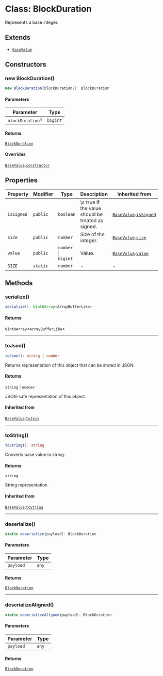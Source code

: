 # Class: BlockDuration

Represents a base integer.

## Extends

- [`BaseValue`](../../../../core/classes/BaseValue.md)

## Constructors

### new BlockDuration()

```ts
new BlockDuration(blockDuration?): BlockDuration
```

#### Parameters

| Parameter | Type |
| ------ | ------ |
| `blockDuration`? | `bigint` |

#### Returns

[`BlockDuration`](BlockDuration.md)

#### Overrides

[`BaseValue`](../../../../core/classes/BaseValue.md).[`constructor`](../../../../core/classes/BaseValue.md#constructors)

## Properties

| Property | Modifier | Type | Description | Inherited from |
| ------ | ------ | ------ | ------ | ------ |
| <a id="issigned"></a> `isSigned` | `public` | `boolean` | \c true if the value should be treated as signed. | [`BaseValue`](../../../../core/classes/BaseValue.md).[`isSigned`](../../../../core/classes/BaseValue.md#issigned-1) |
| <a id="size"></a> `size` | `public` | `number` | Size of the integer. | [`BaseValue`](../../../../core/classes/BaseValue.md).[`size`](../../../../core/classes/BaseValue.md#size-1) |
| <a id="value"></a> `value` | `public` | `number` \| `bigint` | Value. | [`BaseValue`](../../../../core/classes/BaseValue.md).[`value`](../../../../core/classes/BaseValue.md#value-1) |
| <a id="size-1"></a> `SIZE` | `static` | `number` | - | - |

## Methods

### serialize()

```ts
serialize(): Uint8Array<ArrayBufferLike>
```

#### Returns

`Uint8Array`&lt;`ArrayBufferLike`&gt;

***

### toJson()

```ts
toJson(): string | number
```

Returns representation of this object that can be stored in JSON.

#### Returns

`string` \| `number`

JSON-safe representation of this object.

#### Inherited from

[`BaseValue`](../../../../core/classes/BaseValue.md).[`toJson`](../../../../core/classes/BaseValue.md#tojson)

***

### toString()

```ts
toString(): string
```

Converts base value to string.

#### Returns

`string`

String representation.

#### Inherited from

[`BaseValue`](../../../../core/classes/BaseValue.md).[`toString`](../../../../core/classes/BaseValue.md#tostring)

***

### deserialize()

```ts
static deserialize(payload): BlockDuration
```

#### Parameters

| Parameter | Type |
| ------ | ------ |
| `payload` | `any` |

#### Returns

[`BlockDuration`](BlockDuration.md)

***

### deserializeAligned()

```ts
static deserializeAligned(payload): BlockDuration
```

#### Parameters

| Parameter | Type |
| ------ | ------ |
| `payload` | `any` |

#### Returns

[`BlockDuration`](BlockDuration.md)
